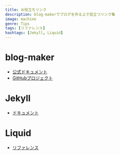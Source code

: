 ```yaml
---
title: お役立ちリンク
description: blog-makerでブログを作る上で役立つリンク集
image: machine
genre: Tips
tags: [リファレンス]
hashtags: [Jekyll, Liquid]
---
```


# blog-maker
- [公式ドキュメント](https://katai5plate.github.io/blog-maker/)
- [GitHubプロジェクト](https://github.com/katai5plate/blog-maker)

# Jekyll
- [ドキュメント](https://jekyllrb-ja.github.io/docs/)

# Liquid
- [リファレンス](https://help.shopify.com/en/themes/liquid)
